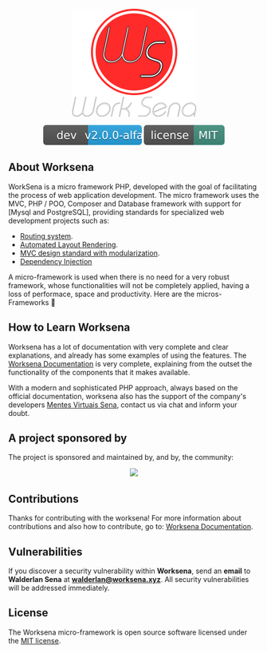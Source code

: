 <p align="center"><img src="https://github.com/WalderlanSena/worksena/blob/master/public/assets/img/worksena-min.png"></p>

<p align="center">
<a href="#"><img src="https://github.com/WalderlanSena/tagsGit/blob/master/stableWorksena.svg"></a>
<a href="#"><img src="https://github.com/WalderlanSena/tagsGit/blob/master/licenseMIT.svg" alt="License"></a>
</p>

## About Worksena

WorkSena is a micro framework PHP, developed with the goal of facilitating the process of web application development. The micro framework uses the MVC, PHP / POO, Composer and Database framework with support for [Mysql and PostgreSQL], providing standards for specialized web development projects such as:

- [Routing system](https://worksena.xyz/documentacao/rotas).
- [Automated Layout Rendering](https://worksena.xyz/documentacao/views).
- [MVC design standard with modularization](https://worksena.xyz/documentacao/controller).
- [Dependency Injection](https://worksena.xyz/documentacao/injecao-de-dependencia)

A micro-framework is used when there is no need for a very robust framework, whose functionalities will not be completely applied, having a loss of performace, space and productivity. Here are the micros-Frameworks :raised_hands:

## How to Learn Worksena

Worksena has a lot of documentation with very complete and clear explanations, and already has some examples of using the features. The [Worksena Documentation](https://worksena.xyz) is very complete, explaining from the outset the functionality of the components that it makes available.

With a modern and sophisticated PHP approach, always based on the official documentation, worksena also has the support of the company's developers [Mentes Virtuais Sena](https://www.mentesvirtuiassena.com), contact us via chat and inform your doubt.

## A project sponsored by

The project is sponsored and maintained by, and by, the community:

<p align="center">
	<a href="https://www.mentesvirtuaissena.com">
		<img src="https://www.mentesvirtuaissena.com/assets/img/logoMvs.png">
	</a>
</p>


## Contributions

Thanks for contributing with the worksena! For more information about contributions and also how to contribute, go to: [Worksena Documentation](https://worksena.xyz/junte-se-a-tribo).

## Vulnerabilities

If you discover a security vulnerability within **Worksena**, send an **email** to **Walderlan Sena** at **walderlan@worksena.xyz**. All security vulnerabilities will be addressed immediately.

## License

The Worksena micro-framework is open source software licensed under the [MIT license](http://opensource.org/licenses/MIT).
